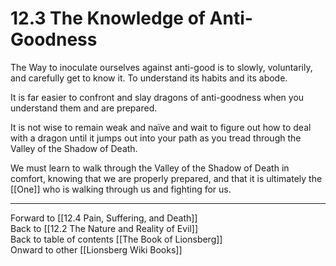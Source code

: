 # 12.3 The Knowledge of Anti-Goodness

The Way to inoculate ourselves against anti-good is to slowly, voluntarily, and carefully get to know it. To understand its habits and its abode.

It is far easier to confront and slay dragons of anti-goodness when you understand them and are prepared.

It is not wise to remain weak and naïve and wait to figure out how to deal with a dragon until it jumps out into your path as you tread through the Valley of the Shadow of Death.

We must learn to walk through the Valley of the Shadow of Death in comfort, knowing that we are properly prepared, and that it is ultimately the [[One]] who is walking through us and fighting for us. 

___

Forward to [[12.4 Pain, Suffering, and Death]]  
Back to [[12.2 The Nature and Reality of Evil]]  
Back to table of contents [[The Book of Lionsberg]]  
Onward to other [[Lionsberg Wiki Books]]  
